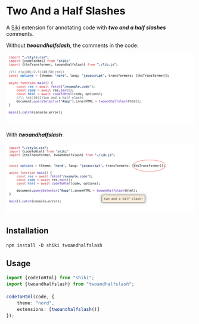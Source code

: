 # Two And a Half Slashes

A [Siki](https://siki.dev) extension for annotating code with _**two and a half slashes**_ comments.

Without **_twoandhalfslash_**, the comments in the code:

![without twoandhalfslash](./assets/without-ths.png)

With **_twoandhalfslash_**:

![screenshot](./assets/screenshot.png)

## Installation

```shell
npm install -D shiki twoandhalfslash
```

## Usage

```ts
import {codeToHtml} from "shiki";
import {twoandhalfslash} from "twoandhalfslash";

codeToHtml(code, {
    theme: "nord",
    extensions: [twoandhalfslash()]
});
```